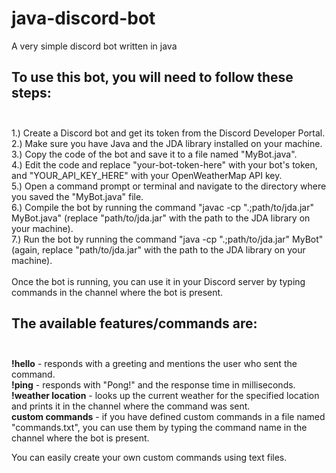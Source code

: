 # java-discord-bot

A very simple discord bot written in java<br>

## To use this bot, you will need to follow these steps:<br><br>

1.) Create a Discord bot and get its token from the Discord Developer Portal.<br>
2.) Make sure you have Java and the JDA library installed on your machine.<br>
3.) Copy the code of the bot and save it to a file named "MyBot.java".<br>
4.) Edit the code and replace "your-bot-token-here" with your bot's token, and "YOUR_API_KEY_HERE" with your OpenWeatherMap API key.<br>
5.) Open a command prompt or terminal and navigate to the directory where you saved the "MyBot.java" file.<br>
6.) Compile the bot by running the command "javac -cp ".;path/to/jda.jar" MyBot.java" (replace "path/to/jda.jar" with the path to the JDA library on your machine).<br>
7.) Run the bot by running the command "java -cp ".;path/to/jda.jar" MyBot" (again, replace "path/to/jda.jar" with the path to the JDA library on your machine).<br>
<br>
Once the bot is running, you can use it in your Discord server by typing commands in the channel where the bot is present.<br>

## The available features/commands are:<br><br>

**!hello** - responds with a greeting and mentions the user who sent the command.<br>
**!ping** - responds with "Pong!" and the response time in milliseconds.<br>
**!weather location** - looks up the current weather for the specified location and prints it in the channel where the command was sent.<br>
**custom commands** - if you have defined custom commands in a file named "commands.txt", you can use them by typing the command name in the channel where the bot is present.<br>

You can easily create your own custom commands using text files.
